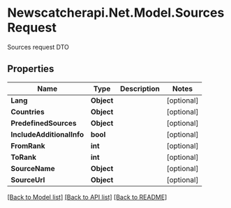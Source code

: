 # Newscatcherapi.Net.Model.SourcesRequest
Sources request DTO

## Properties

Name | Type | Description | Notes
------------ | ------------- | ------------- | -------------
**Lang** | **Object** |  | [optional] 
**Countries** | **Object** |  | [optional] 
**PredefinedSources** | **Object** |  | [optional] 
**IncludeAdditionalInfo** | **bool** |  | [optional] 
**FromRank** | **int** |  | [optional] 
**ToRank** | **int** |  | [optional] 
**SourceName** | **Object** |  | [optional] 
**SourceUrl** | **Object** |  | [optional] 

[[Back to Model list]](../README.md#documentation-for-models) [[Back to API list]](../README.md#documentation-for-api-endpoints) [[Back to README]](../README.md)

